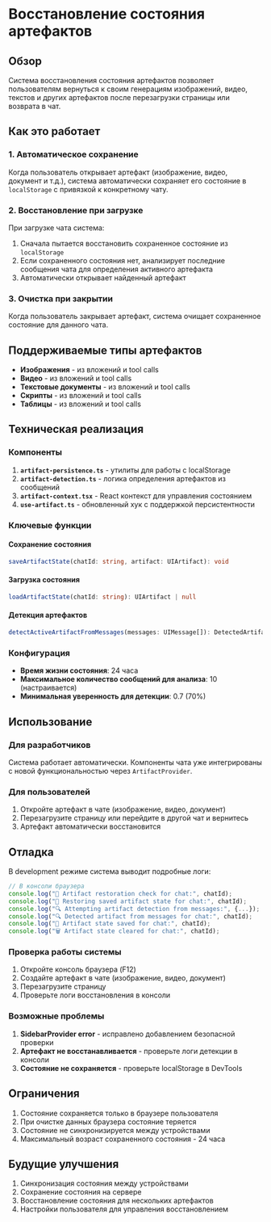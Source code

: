 # Восстановление состояния артефактов

## Обзор

Система восстановления состояния артефактов позволяет пользователям вернуться к своим генерациям изображений, видео, текстов и других артефактов после перезагрузки страницы или возврата в чат.

## Как это работает

### 1. Автоматическое сохранение

Когда пользователь открывает артефакт (изображение, видео, документ и т.д.), система автоматически сохраняет его состояние в `localStorage` с привязкой к конкретному чату.

### 2. Восстановление при загрузке

При загрузке чата система:

1. Сначала пытается восстановить сохраненное состояние из `localStorage`
2. Если сохраненного состояния нет, анализирует последние сообщения чата для определения активного артефакта
3. Автоматически открывает найденный артефакт

### 3. Очистка при закрытии

Когда пользователь закрывает артефакт, система очищает сохраненное состояние для данного чата.

## Поддерживаемые типы артефактов

- **Изображения** - из вложений и tool calls
- **Видео** - из вложений и tool calls
- **Текстовые документы** - из вложений и tool calls
- **Скрипты** - из вложений и tool calls
- **Таблицы** - из вложений и tool calls

## Техническая реализация

### Компоненты

1. **`artifact-persistence.ts`** - утилиты для работы с localStorage
2. **`artifact-detection.ts`** - логика определения артефактов из сообщений
3. **`artifact-context.tsx`** - React контекст для управления состоянием
4. **`use-artifact.ts`** - обновленный хук с поддержкой персистентности

### Ключевые функции

#### Сохранение состояния

```typescript
saveArtifactState(chatId: string, artifact: UIArtifact): void
```

#### Загрузка состояния

```typescript
loadArtifactState(chatId: string): UIArtifact | null
```

#### Детекция артефактов

```typescript
detectActiveArtifactFromMessages(messages: UIMessage[]): DetectedArtifact | null
```

### Конфигурация

- **Время жизни состояния**: 24 часа
- **Максимальное количество сообщений для анализа**: 10 (настраивается)
- **Минимальная уверенность для детекции**: 0.7 (70%)

## Использование

### Для разработчиков

Система работает автоматически. Компоненты чата уже интегрированы с новой функциональностью через `ArtifactProvider`.

### Для пользователей

1. Откройте артефакт в чате (изображение, видео, документ)
2. Перезагрузите страницу или перейдите в другой чат и вернитесь
3. Артефакт автоматически восстановится

## Отладка

В development режиме система выводит подробные логи:

```javascript
// В консоли браузера
console.log("🔄 Artifact restoration check for chat:", chatId);
console.log("🔄 Restoring saved artifact state for chat:", chatId);
console.log("🔍 Attempting artifact detection from messages:", {...});
console.log("🔍 Detected artifact from messages for chat:", chatId);
console.log("💾 Artifact state saved for chat:", chatId);
console.log("🗑️ Artifact state cleared for chat:", chatId);
```

### Проверка работы системы

1. Откройте консоль браузера (F12)
2. Создайте артефакт в чате (изображение, видео, документ)
3. Перезагрузите страницу
4. Проверьте логи восстановления в консоли

### Возможные проблемы

1. **SidebarProvider error** - исправлено добавлением безопасной проверки
2. **Артефакт не восстанавливается** - проверьте логи детекции в консоли
3. **Состояние не сохраняется** - проверьте localStorage в DevTools

## Ограничения

1. Состояние сохраняется только в браузере пользователя
2. При очистке данных браузера состояние теряется
3. Состояние не синхронизируется между устройствами
4. Максимальный возраст сохраненного состояния - 24 часа

## Будущие улучшения

1. Синхронизация состояния между устройствами
2. Сохранение состояния на сервере
3. Восстановление состояния для нескольких артефактов
4. Настройки пользователя для управления восстановлением
